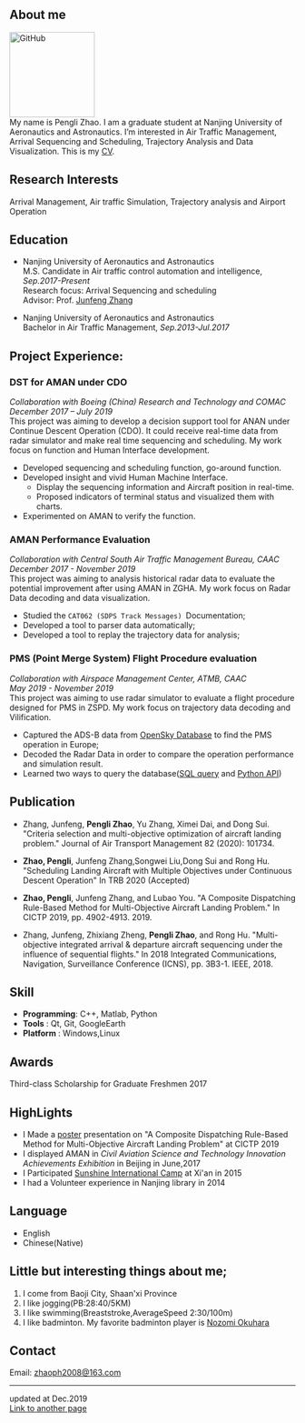 ## About me
<img src="https://zhaoph2008.github.io/img.jpg" alt="GitHub" title="img" width="150" height="150" /><br>
My name is Pengli Zhao. I am a graduate student at Nanjing University of Aeronautics and Astronautics. I’m interested in Air Traffic Management, Arrival Sequencing and Scheduling, Trajectory Analysis and Data Visualization.
This is my [CV](./cv.pdf).

## Research Interests
Arrival Management, Air traffic Simulation, Trajectory analysis and Airport Operation
## Education
- Nanjing University of Aeronautics and Astronautics<br>
M.S. Candidate in Air traffic control automation and intelligence, _Sep.2017-Present_<br>
Research focus: Arrival Sequencing and scheduling<br>
Advisor: Prof. [Junfeng Zhang](http://cca.nuaa.edu.cn/2017/1110/c4798a102560/page.htm)

- Nanjing University of Aeronautics and Astronautics <br>
Bachelor in Air Traffic Management, _Sep.2013-Jul.2017_

## Project Experience:
### DST for AMAN under CDO
_Collaboration with Boeing (China) Research and Technology and COMAC<br>
December 2017 – July 2019_<br>
This project was aiming to develop a decision support tool for ANAN under Continue Descent Operation (CDO). It could receive real-time data from radar simulator and make real time sequencing and scheduling. My work focus on function and Human Interface development.
-	Developed sequencing and scheduling function, go-around function.
-	Developed insight and vivid Human Machine Interface.
    - Display the sequencing information and Aircraft position in real-time.
    - Proposed indicators of terminal status and visualized them with charts.
-	Experimented on AMAN to verify the function.
### AMAN Performance Evaluation
_Collaboration with Central South Air Traffic Management Bureau, CAAC<br>
December 2017 - November 2019_<br>
This project was aiming to analysis historical radar data to evaluate the potential improvement after using AMAN in ZGHA. My work focus on Radar Data decoding and data visualization.
-	Studied the `CAT062 (SDPS Track Messages) `Documentation;
-	Developed a tool to parser data automatically;
-	Developed a tool to replay the trajectory data for analysis;
### PMS (Point Merge System) Flight Procedure evaluation
_Collaboration with Airspace Management Center, ATMB, CAAC<br>
May 2019 - November 2019_<br>
This project was aiming to use radar simulator to evaluate a flight procedure designed for PMS in ZSPD. My work focus on trajectory data decoding and Vilification.
-	Captured the ADS-B data from [OpenSky Database](https://opensky-network.org/) to find the PMS operation in Europe;
-	Decoded the Radar Data in order to compare the operation performance and simulation result.
-	Learned two ways to query the database([SQL query](https://opensky-network.org/data/impala) and [Python API](https://github.com/xoolive/traffic))

## Publication
- Zhang, Junfeng, **Pengli Zhao**, Yu Zhang, Ximei Dai, and Dong Sui. "Criteria selection and multi-objective optimization of aircraft landing problem." Journal of Air Transport Management 82 (2020): 101734.

- **Zhao, Pengli**, Junfeng Zhang,Songwei Liu,Dong Sui and Rong Hu. "Scheduling Landing Aircraft with Multiple Objectives under Continuous Descent Operation" In TRB 2020 (Accepted)

- **Zhao, Pengli**, Junfeng Zhang, and Lubao You. "A Composite Dispatching Rule-Based Method for Multi-Objective Aircraft Landing Problem." In CICTP 2019, pp. 4902-4913. 2019.

- Zhang, Junfeng, Zhixiang Zheng, **Pengli Zhao**, and Rong Hu. "Multi-objective integrated arrival & departure aircraft sequencing under the influence of sequential flights." In 2018 Integrated Communications, Navigation, Surveillance Conference (ICNS), pp. 3B3-1. IEEE, 2018.

## Skill
- **Programming**: C++, Matlab, Python
- **Tools**       : Qt, Git, GoogleEarth
- **Platform**     : Windows,Linux

## Awards
Third-class Scholarship for Graduate Freshmen   2017
## HighLights
* I Made a [poster](<https://zhaoph2008.github.io/papers/1poster.pdf>) presentation on "A Composite Dispatching Rule-Based Method for Multi-Objective Aircraft Landing Problem" at CICTP 2019
* I displayed AMAN in _Civil Aviation Science and Technology Innovation Achievements Exhibition_ in Beijing in June,2017
* I Participated [Sunshine International Camp](http://en.ceoglobal.org/sunshine-international-camp/) at Xi'an in 2015
* I had a Volunteer experience in Nanjing library in 2014

## Language
  - English
  - Chinese(Native)

## Little but interesting things about me;
  1. I come from Baoji City, Shaan'xi Province
  2. I like jogging(PB:28:40/5KM)
  3. I like swimming(Breaststroke,AverageSpeed 2:30/100m)
  4. I like badminton. My favorite badminton player is [Nozomi Okuhara](http://nozomi-okuhara.com/)

<!-- ## Month Reviews

[2019/12](./Dec_2019.md) -->
## Contact
  Email: <zhaoph2008@163.com>
- - - 
updated at Dec.2019<br>
[Link to another page](./anotherpage.html)
